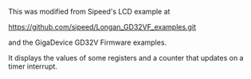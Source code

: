 This was modified from Sipeed's LCD example at

https://github.com/sipeed/Longan_GD32VF_examples.git

and the GigaDevice GD32V Firmware examples.

It displays the values of some registers and a counter
that updates on a timer interrupt.

